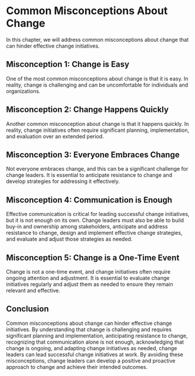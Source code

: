 Common Misconceptions About Change
===========================================================

In this chapter, we will address common misconceptions about change that can hinder effective change initiatives.

Misconception 1: Change is Easy
-------------------------------

One of the most common misconceptions about change is that it is easy. In reality, change is challenging and can be uncomfortable for individuals and organizations.

Misconception 2: Change Happens Quickly
---------------------------------------

Another common misconception about change is that it happens quickly. In reality, change initiatives often require significant planning, implementation, and evaluation over an extended period.

Misconception 3: Everyone Embraces Change
-----------------------------------------

Not everyone embraces change, and this can be a significant challenge for change leaders. It is essential to anticipate resistance to change and develop strategies for addressing it effectively.

Misconception 4: Communication is Enough
----------------------------------------

Effective communication is critical for leading successful change initiatives, but it is not enough on its own. Change leaders must also be able to build buy-in and ownership among stakeholders, anticipate and address resistance to change, design and implement effective change strategies, and evaluate and adjust those strategies as needed.

Misconception 5: Change is a One-Time Event
-------------------------------------------

Change is not a one-time event, and change initiatives often require ongoing attention and adjustment. It is essential to evaluate change initiatives regularly and adjust them as needed to ensure they remain relevant and effective.

Conclusion
----------

Common misconceptions about change can hinder effective change initiatives. By understanding that change is challenging and requires significant planning and implementation, anticipating resistance to change, recognizing that communication alone is not enough, acknowledging that change is ongoing, and adapting change initiatives as needed, change leaders can lead successful change initiatives at work. By avoiding these misconceptions, change leaders can develop a positive and proactive approach to change and achieve their intended outcomes.
